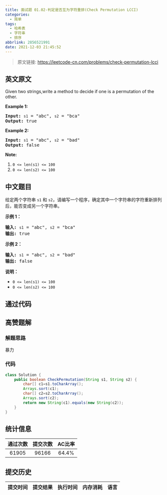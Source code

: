 ```yaml
---
title: 面试题 01.02-判定是否互为字符重排(Check Permutation LCCI)
categories:
  - 简单
tags:
  - 哈希表
  - 字符串
  - 排序
abbrlink: 2856521991
date: 2021-12-03 21:45:52
---
```


> 原文链接: https://leetcode-cn.com/problems/check-permutation-lcci


## 英文原文
<div><p>Given two strings,write a method to decide if one is a permutation of the other.</p>

<p><strong>Example 1:</strong></p>

<pre>
<strong>Input: </strong><code>s1</code> = &quot;abc&quot;, <code>s2</code> = &quot;bca&quot;
<strong>Output: </strong>true
</pre>

<p><strong>Example 2:</strong></p>

<pre>
<strong>Input: </strong><code>s1</code> = &quot;abc&quot;, <code>s2</code> = &quot;bad&quot;
<strong>Output: </strong>false
</pre>

<p><strong>Note:</strong></p>

<ol>
	<li><code>0 &lt;= len(s1) &lt;= 100 </code></li>
	<li><code>0 &lt;= len(s2) &lt;= 100</code></li>
</ol>
</div>

## 中文题目
<div><p>给定两个字符串 <code>s1</code> 和 <code>s2</code>，请编写一个程序，确定其中一个字符串的字符重新排列后，能否变成另一个字符串。</p>

<p><strong>示例 1：</strong></p>

<pre><strong>输入:</strong> <code>s1</code> = &quot;abc&quot;, <code>s2</code> = &quot;bca&quot;
<strong>输出:</strong> true 
</pre>

<p><strong>示例 2：</strong></p>

<pre><strong>输入:</strong> <code>s1</code> = &quot;abc&quot;, <code>s2</code> = &quot;bad&quot;
<strong>输出:</strong> false
</pre>

<p><strong>说明：</strong></p>

<ul>
	<li><code>0 &lt;= len(s1) &lt;= 100 </code></li>
	<li><code>0 &lt;= len(s2) &lt;= 100 </code></li>
</ul>
</div>

## 通过代码
<RecoDemo>
</RecoDemo>


## 高赞题解
### 解题思路
暴力

### 代码

```java
class Solution {
    public boolean CheckPermutation(String s1, String s2) {
        char[] c1=s1.toCharArray();
        Arrays.sort(c1);
        char[] c2=s2.toCharArray();
        Arrays.sort(c2);
        return new String(c1).equals(new String(c2));
    }
}
```

## 统计信息
| 通过次数 | 提交次数 | AC比率 |
| :------: | :------: | :------: |
|    61905    |    96166    |   64.4%   |

## 提交历史
| 提交时间 | 提交结果 | 执行时间 |  内存消耗  | 语言 |
| :------: | :------: | :------: | :--------: | :--------: |
